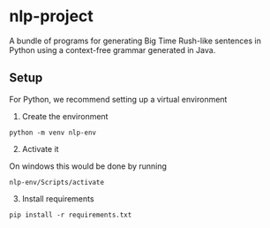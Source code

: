 # nlp-project
A bundle of programs for generating Big Time Rush-like sentences in Python using a context-free grammar generated in Java.

## Setup
For Python, we recommend setting up a virtual environment
1. Create the environment
```
python -m venv nlp-env
```
2. Activate it


On windows this would be done by running
```
nlp-env/Scripts/activate
```
3. Install requirements
```
pip install -r requirements.txt
```
